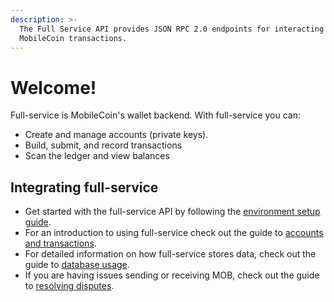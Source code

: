```yaml
---
description: >-
  The Full Service API provides JSON RPC 2.0 endpoints for interacting with your
  MobileCoin transactions.
---
```


# Welcome!
Full-service is MobileCoin's wallet backend. With full-service you can:
- Create and manage accounts (private keys).
- Build, submit, and record transactions
- Scan the ledger and view balances

## Integrating full-service
- Get started with the full-service API by following the [environment setup guide](tutorials/environment-setup.md).
- For an introduction to using full-service check out the guide to [accounts and transactions](tutorials/receive-mob.md).
- For detailed information on how full-service stores data, check out the guide to [database usage](tutorials/database-usage.md).
- If you are having issues sending or receiving MOB, check out the guide to [resolving disputes](tutorials/resolve-disputes.md).
